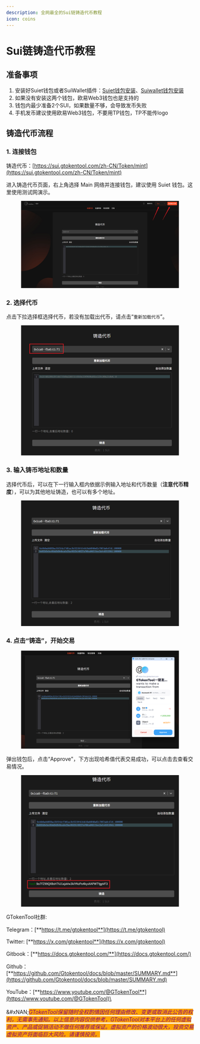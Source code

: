 ```yaml
---
description: 全网最全的Sui链铸造代币教程
icon: coins
---
```


# Sui链铸造代币教程

## 准备事项

1. 安装好Suiet钱包或者SuiWallet插件：[Suiet钱包安装](suiet-qian-bao-an-zhuang-jiao-cheng.md)、[Suiwallet钱包安装](sui-wallet-qian-bao-an-zhuang-shi-yong-jiao-cheng.md)
2. 如果没有安装这两个钱包，欧易Web3钱包也是支持的
3. 钱包内最少准备2个SUI，如果数量不够，会导致发币失败
4. 手机发币建议使用欧易Web3钱包，不要用TP钱包，TP不能传logo

## 铸造代币流程

### 1. 连接钱包

铸造代币：[https://sui.gtokentool.com/zh-CN/Token/mint](https://sui.gtokentool.com/zh-CN/Token/mint)

进入铸造代币页面，右上角选择 Main 网络并连接钱包，建议使用 Suiet 钱包。这里使用测试网演示。

<figure><img src="../.gitbook/assets/Snipaste_2025-09-08_13-03-22.png" alt=""><figcaption></figcaption></figure>

### 2. 选择代币

点击下拉选择框选择代币，若没有加载出代币，请点击“`重新加载代币`”。

<figure><img src="../.gitbook/assets/Snipaste_2025-09-08_13-07-29.png" alt=""><figcaption></figcaption></figure>

### 3. 输入铸币地址和数量

选择代币后，可以在下一行输入框内依据示例输入地址和代币数量（**注意代币精度**），可以为其他地址铸造，也可以有多个地址。

<figure><img src="../.gitbook/assets/Snipaste_2025-09-08_13-09-36.png" alt=""><figcaption></figcaption></figure>

### 4. 点击“铸造”，开始交易

<figure><img src="../.gitbook/assets/Snipaste_2025-09-08_13-11-05.png" alt=""><figcaption></figcaption></figure>

弹出钱包后，点击“Approve"，下方出现哈希值代表交易成功，可以点击去查看交易情况。

<figure><img src="../.gitbook/assets/Snipaste_2025-09-08_13-18-44.png" alt=""><figcaption></figcaption></figure>



GTokenTool社群:

Telegram：[**https://t.me/gtokentool**](https://t.me/gtokentool)

Twitter:  [**https://x.com/gtokentool**](https://x.com/gtokentool)

Gitbook：[**https://docs.gtokentool.com/**](https://docs.gtokentool.com/)

Github：[**https://github.com/Gtokentool/docs/blob/master/SUMMARY.md**](https://github.com/Gtokentool/docs/blob/master/SUMMARY.md)

YouTube：[**https://www.youtube.com/@GTokenTool**](https://www.youtube.com/@GTokenTool)\
\
\
&#xNAN;_<mark style="color:purple;background-color:orange;">GTokenTool保留随时全权酌情因任何理由修改、变更或取消此公告的权利，无需事先通知。以上信息内容仅供参考，GTokenTool对本平台上的任何虚拟资产、产品或促销活动不做任何推荐或保证。虚拟资产的价格波动很大，投资交易虚拟资产将面临巨大风险。请谨慎投资。</mark>_
